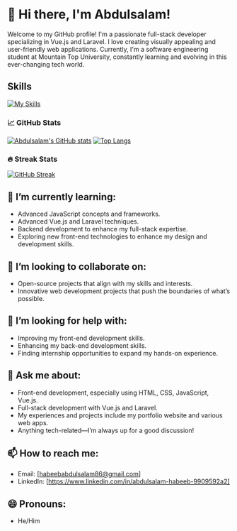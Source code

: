 # 👋 Hi there, I'm Abdulsalam! 
Welcome to my GitHub profile! I'm a passionate full-stack developer specializing in Vue.js and Laravel. I love creating visually appealing and user-friendly web applications. Currently, I'm a software engineering student at Mountain Top University, constantly learning and evolving in this ever-changing tech world.

## Skills
[![My Skills](https://skillicons.dev/icons?i=js,html,css,bootstrap,vue,php,laravel,stackoverflow,vite,vscode,linkedin,git,github,figma&theme=dark)](https://skillicons.dev)

### 📈 GitHub Stats
[![Abdulsalam's GitHub stats](https://github-readme-stats.vercel.app/api?username=SgtSlaughter1&show_icons=true&theme=chartreuse-dark&hide_rank=true&count_private=true)](https://github.com/SgtSlaughter1/github-readme-stats)
[![Top Langs](https://github-readme-stats.vercel.app/api/top-langs/?username=SgtSlaughter1&layout=compact&langs_count=20&theme=chartreuse-dark)](https://github.com/SgtSlaughter1/github-readme-stats)

### 🔥 Streak Stats
[![GitHub Streak](https://github-readme-streak-stats.herokuapp.com/?user=SgtSlaughter1&theme=chartreuse-dark)](https://git.io/streak-stats)

## 🌱 I’m currently learning:
- Advanced JavaScript concepts and frameworks.
- Advanced Vue.js and Laravel techniques.
- Backend development to enhance my full-stack expertise.
- Exploring new front-end technologies to enhance my design and development skills.

## 👯 I’m looking to collaborate on:
- Open-source projects that align with my skills and interests.
- Innovative web development projects that push the boundaries of what’s possible.

## 🤔 I’m looking for help with:
- Improving my front-end development skills.
- Enhancing my back-end development skills.
- Finding internship opportunities to expand my hands-on experience.

## 💬 Ask me about:
- Front-end development, especially using HTML, CSS, JavaScript, Vue.js.
- Full-stack development with Vue.js and Laravel.
- My experiences and projects include my portfolio website and various web apps.
- Anything tech-related—I’m always up for a good discussion!

## 📫 How to reach me:
- Email: [habeebabdulsalam86@gmail.com]
- LinkedIn: [https://www.linkedin.com/in/abdulsalam-habeeb-9909592a2]


## 😄 Pronouns:
- He/Him
